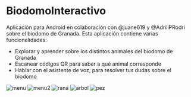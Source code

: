 # BiodomoInteractivo
Aplicación para Android en colaboración con @juane619 y @AdriiiPRodri sobre el biodomo de Granada.
Esta aplicación contiene varias funcionalidades:
  * Explorar y aprender sobre los distintos animales del biodomo de Granada
  * Escanear códigos QR para saber a qué animal corresponde
  * Hablar con el asistente de voz, para resolver tus dudas sobre el biodomo
  
![menu](https://github.com/juliofgx17/BiodomoInteractivo/blob/master/capturas/menu.jpg)
![menu2](https://github.com/juliofgx17/BiodomoInteractivo/blob/master/capturas/menu2.jpg)
![rana](https://github.com/juliofgx17/BiodomoInteractivo/blob/master/capturas/rana.jpg)
![arbol](https://github.com/juliofgx17/BiodomoInteractivo/blob/master/capturas/arbol.jpg)
![pez](https://github.com/juliofgx17/BiodomoInteractivo/blob/master/capturas/pez.jpg)


